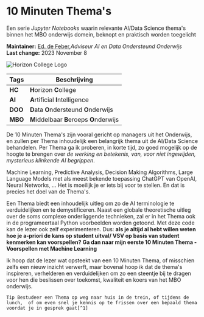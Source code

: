 # 10 Minuten Thema's
Een serie *Jupyter Notebooks* waarin relevante AI/Data Science thema's binnen het MBO onderwijs domein, beknopt en praktisch worden toegelicht

**Maintainer:** [Ed. de Feber](mailto://e.defeber@horizoncollege.nl),*Adviseur AI en Data Ondersteund Onderwijs*   
**Last change:** 2023 November 8

![Horizon College Logo](notebooks/tien_minuten_topics/2horizon_logo.png) 
 
| Tags | Beschrijving |
| --- | ---|
| **HC** | **H**orizon **C**ollege |
| **AI** | **A**rtificial **I**ntelligence |
| **DOO** | **D**ata **O**ndersteund **O**nderwijs |
| **MBO** | **M**iddelbaar **B**eroeps **O**nderwijs |

De 10 Minuten Thema's zijn vooral gericht op managers uit het Onderwijs, en zullen per Thema inhoudelijk een belangrijk thema uit de AI/Data Science behandelen. Per Thema ga ik proberen, in korte tijd, zo goed mogelijk op de hoogte te brengen over *de werking en betekenis, van, voor niet ingewijden, mysterieus klinkende AI begrippen*. 

Machine Learning, Predictive Analysis, Decision Making Algorithms, Large Language Models met als meest bekende toepassing ChatGPT van OpenAI, Neural Networks, ... Het is moeilijk je er iets bij voor te stellen. En dat is precies het doel van de Thema's. 

Een Thema biedt een inhoudelijk uitleg om zo de AI terminologie te verduidelijken en te demystificeren. Naast een globale theoretische uitleg over de soms complexe onderliggende technieken, zal er in het Thema ook in de programeertaal Python voorbeelden worden getoond. Met deze code kan de lezer ook zelf experimenteren. Dus: **als je altijd al hebt willen weten hoe je a-priori de kans op student uitval/ VSV op basis van student kenmerken kan voorspellen? Ga dan naar mijn eerste 10 Minuten Thema - Voorspellen met Machine Learning**  

Ik hoop dat de lezer wat opsteekt van een 10 Minuten Thema, of misschien zelfs een nieuw inzicht verwerft, maar bovenal hoop ik dat de thema's inspireren, verhelderen en verduidelijken om zo een steentje bij te dragen voor hen die beslissen over toekomst, kwaliteit en koers van het MBO onderwijs. 

`Tip Bestudeer een Thema op weg naar huis in de trein, of tijdens de lunch,  of om even snel je kennis op te frissen over een bepaald thema voordat je in gesprek gaat[^1]`

[^1]: *Disclaimer: De gepresenteerde voorbeelden met Python code illustreren globaal de werking van een bepaald AI onderwerp. Een Thema heeft een didactisch doel niet een technisch of productioneel doel. Derhalve staat het je vrij om de code te kopieren, aan te passen, en te gebruiken, maar is het sterk af te raden om voor productie doeleinden te gebruiken. Het gaat om didactische verduidelijking van concepten binnen een "Thema Toy World". De gepresenteerde code, algoritmes, en modellen zijn buiten deze wereld, op zijn minst onvolledig of onbetrouwbaar, en soms zelfs gewoon incorrect of fout.*
